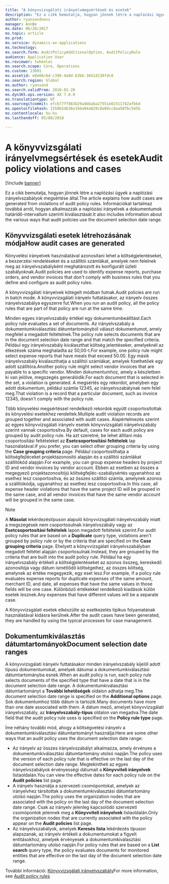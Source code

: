 ```yaml
---
title: "A könyvvizsgálati irányelvmegsértések és esetek"
description: "Ez a cikk bemutatja, hogyan jönnek létre a naplózási ügyek a naplózási irányelvszabályok megsértése által. Információkat tartalmaz továbbá arról, hogyan alkalmazzák a naplózási irányelvek a dokumentumok határidő-intervallum szerinti kiválasztását."
author: ryansandness
manager: AnnBe
ms.date: 06/20/2017
ms.topic: article
ms.prod: 
ms.service: dynamics-ax-applications
ms.technology: 
ms.search.form: AuditPolicyAdditionalOption, AuditPolicyRule
audience: Application User
ms.reviewer: twheeloc
ms.search.scope: Core, Operations
ms.custom: 13091
ms.assetid: e0e66c6d-c396-4a9d-b3b6-3641d130fdc0
ms.search.region: Global
ms.author: ryansand
ms.search.validFrom: 2016-02-28
ms.dyn365.ops.version: AX 7.0.0
ms.translationtype: HT
ms.sourcegitcommit: efcb77ff883b29a4bbaba27551e02311742afbbd
ms.openlocfilehash: 1558b5db36e194a94a829c0a09cc8aa50fbc545b
ms.contentlocale: hu-hu
ms.lasthandoff: 05/08/2018

---
```


# <a name="audit-policy-violations-and-cases"></a><span data-ttu-id="f873c-104">A könyvvizsgálati irányelvmegsértések és esetek</span><span class="sxs-lookup"><span data-stu-id="f873c-104">Audit policy violations and cases</span></span>

[!include [banner](../includes/banner.md)]

<span data-ttu-id="f873c-105">Ez a cikk bemutatja, hogyan jönnek létre a naplózási ügyek a naplózási irányelvszabályok megsértése által.</span><span class="sxs-lookup"><span data-stu-id="f873c-105">The article explains how audit cases are generated from violations of audit policy rules.</span></span> <span data-ttu-id="f873c-106">Információkat tartalmaz továbbá arról, hogyan alkalmazzák a naplózási irányelvek a dokumentumok határidő-intervallum szerinti kiválasztását.</span><span class="sxs-lookup"><span data-stu-id="f873c-106">It also includes information about the various ways that audit policies use the document selection date range.</span></span>

<a name="how-audit-cases-are-generated"></a><span data-ttu-id="f873c-107">Könyvvizsgálati esetek létrehozásának módja</span><span class="sxs-lookup"><span data-stu-id="f873c-107">How audit cases are generated</span></span>
-----------------------------

<span data-ttu-id="f873c-108">Könyvelési irányelvek használatával azonosítani lehet a költségjelentéseket, a beszerzési rendeléseket és a szállítói számlákat, amelyek nem felelnek meg az irányelvszabályként meghatározott és konfigurált üzleti szabályoknak.</span><span class="sxs-lookup"><span data-stu-id="f873c-108">Audit policies are used to identify expense reports, purchase orders, and vendor invoices that don't comply with business rules that you define and configure as audit policy rules.</span></span> 

<span data-ttu-id="f873c-109">A könyvvizsgálati irányelvek kötegelt módban futnak.</span><span class="sxs-lookup"><span data-stu-id="f873c-109">Audit policies are run in batch mode.</span></span> <span data-ttu-id="f873c-110">A könyvvizsgálati irányelv futtatásakor, az irányelv összes irányelvszabálya egyszerre fut.</span><span class="sxs-lookup"><span data-stu-id="f873c-110">When you run an audit policy, all the policy rules that are part of that policy are run at the same time.</span></span>

<span data-ttu-id="f873c-111">Minden egyes irányelvszabály értékel egy dokumentumbeállítást.</span><span class="sxs-lookup"><span data-stu-id="f873c-111">Each policy rule evaluates a set of documents.</span></span> <span data-ttu-id="f873c-112">Az irányelvszabály a dokumentumkiválasztási dátumtartományból választ dokumentumot, amely megfelel a megadott feltételnek.</span><span class="sxs-lookup"><span data-stu-id="f873c-112">The policy rule selects documents that are in the document selection date range and that match the specified criteria.</span></span> <span data-ttu-id="f873c-113">Például egy irányelvszabály kiválaszthat költség jelentéseker, amelyeknél az étkezések száma meghaladta az 50,00-t.</span><span class="sxs-lookup"><span data-stu-id="f873c-113">For example, one policy rule might select expense reports that have meals that exceed 50.00.</span></span> <span data-ttu-id="f873c-114">Egy másik irányelvszabály kiválaszthatja a szállítói számlákat, amelyek fizethetőek egy adott szállítóra.</span><span class="sxs-lookup"><span data-stu-id="f873c-114">Another policy rule might select vendor invoices that are payable to a specific vendor.</span></span> <span data-ttu-id="f873c-115">Minden dokumentumhoz, amely a készletben ki van jelölve, megszegés generálódik.</span><span class="sxs-lookup"><span data-stu-id="f873c-115">For each document that is selected in the set, a violation is generated.</span></span> <span data-ttu-id="f873c-116">A megsértés egy rekordot, amelyben egy adott dokumentum, például számla 12345, az irányelvszabálynak nem felel meg.</span><span class="sxs-lookup"><span data-stu-id="f873c-116">That violation is a record that a particular document, such as invoice 12345, doesn't comply with the policy rule.</span></span> 

<span data-ttu-id="f873c-117">Több könyvelési megsértéssel rendelkező rekordok együtt csoportosítottak és könyvelési esetekhez rendeltek.</span><span class="sxs-lookup"><span data-stu-id="f873c-117">Multiple audit violation records are grouped together and associated with audit cases.</span></span> <span data-ttu-id="f873c-118">Alapértelmezés szerint az egyes könyvvizsgálati irányelv esetek könyvvizsgálati irányelvszabály szerint vannak csoportosítva.</span><span class="sxs-lookup"><span data-stu-id="f873c-118">By default, cases for each audit policy are grouped by audit policy rule.</span></span> <span data-ttu-id="f873c-119">Ha azt szeretné, be lehet állítani más csoportosítási feltételeket az **Esetcsoportosítási feltételek** lap használatával.</span><span class="sxs-lookup"><span data-stu-id="f873c-119">If you prefer, you can select other grouping criteria by using the **Case grouping criteria** page.</span></span> <span data-ttu-id="f873c-120">Például csoportosíthatja a költségfejléceket projektazonosító alapján és a szállítói számlákat szállítókód alapján.</span><span class="sxs-lookup"><span data-stu-id="f873c-120">For example, you can group expense headers by project ID and vendor invoices by vendor account.</span></span> <span data-ttu-id="f873c-121">Ebben az esetben az összes a megegyező projektazonosítójú költségfejléc-szabálysértés ugyanahhoz az esethez lesz csoportosítva, és az összes szállítói számla, amelynek azonos a szállítókódja, ugyanahhoz az esethez lesz csoportosítva.</span><span class="sxs-lookup"><span data-stu-id="f873c-121">In this case, all expense header violations that have the same project ID will be grouped in the same case, and all vendor invoices that have the same vendor account will be grouped in the same case.</span></span> 

> [!NOTE]
> <span data-ttu-id="f873c-122">A **Másolat** lekérdezéstípuson alapuló könyvvizsgálati irányelvszabály miatt a megszegések nem csoportosulnak irányelvszabály vagy az **Esetcsoportosítási feltételek** lapon megadott feltételek szerint.</span><span class="sxs-lookup"><span data-stu-id="f873c-122">For audit policy rules that are based on a **Duplicate** query type, violations aren't grouped by policy rule or by the criteria that are specified on the **Case grouping criteria** page.</span></span> <span data-ttu-id="f873c-123">Ehelyett a könyvvizsgálati irányelvszabályban megadott feltétel alapján csoportosulnak.</span><span class="sxs-lookup"><span data-stu-id="f873c-123">Instead, they are grouped by the criteria that are built into the audit policy rule.</span></span> <span data-ttu-id="f873c-124">Például ha egy irányelvszabály értékeli a költségjelentéseket az azonos összeg, kereskedő azonosítója vagy dátum ismétlődő költségeihez, az összes költség, amelynek az értéke megegyezik, egy eset lesz.</span><span class="sxs-lookup"><span data-stu-id="f873c-124">For example, if a policy rule evaluates expense reports for duplicate expenses of the same amount, merchant ID, and date, all expenses that have the same values in those fields will be one case.</span></span> <span data-ttu-id="f873c-125">Különböző értékekkel rendelkező kiadások külön esetek lesznek.</span><span class="sxs-lookup"><span data-stu-id="f873c-125">Any expenses that have different values will be a separate case.</span></span>

<span data-ttu-id="f873c-126">A Könyvvizsgálati esetek elkészülte az esetkezelés tipikus folyamatának használatával kidásra kerülnek.</span><span class="sxs-lookup"><span data-stu-id="f873c-126">After the audit cases have been generated, they are handled by using the typical processes for case management.</span></span>

## <a name="document-selection-date-ranges"></a><span data-ttu-id="f873c-127">Dokumentumkiválasztás dátumtartományok</span><span class="sxs-lookup"><span data-stu-id="f873c-127">Document selection date ranges</span></span>
<span data-ttu-id="f873c-128">A könyvvizsgálati irányelv futtatásakor minden irányelvszabály kijelöl adott típusú dokumentumokat, amelyek dátumai a dokumentumkiválasztási dátumtartományba esnek.</span><span class="sxs-lookup"><span data-stu-id="f873c-128">When an audit policy is run, each policy rule selects documents of the specified type that have a date that is in the document selection date range.</span></span> <span data-ttu-id="f873c-129">A dokumentumkiválasztási dátumtartományt a **További lehetőségek** oldalon adhatja meg.</span><span class="sxs-lookup"><span data-stu-id="f873c-129">The document selection date range is specified on the **Additional options** page.</span></span> <span data-ttu-id="f873c-130">Sok dokumentumhoz több dátum is tartozik.</span><span class="sxs-lookup"><span data-stu-id="f873c-130">Many documents have more than one date associated with them.</span></span> <span data-ttu-id="f873c-131">A dátum mező, amelyet könyvvizsgálati irányelvszabály, az **Irányelvszabály-típus** oldalon van megadva.</span><span class="sxs-lookup"><span data-stu-id="f873c-131">The date field that the audit policy rule uses is specified on the **Policy rule type** page.</span></span>

<span data-ttu-id="f873c-132">Íme néhány további mód, ahogy a költségvetési irányelv a dokumentumkiválasztási dátumtartományt használja:</span><span class="sxs-lookup"><span data-stu-id="f873c-132">Here are some other ways that an audit policy uses the document selection date range:</span></span>

-   <span data-ttu-id="f873c-133">Az irányelv az összes irányelvszabályt alkalmazza, amely érvényes a dokumentumkiválasztási dátumtartomány utolsó napján.</span><span class="sxs-lookup"><span data-stu-id="f873c-133">The policy uses the version of each policy rule that is effective on the last day of the document selection date range.</span></span> <span data-ttu-id="f873c-134">Megtekintheti az egyes irányelvszabályok érvényességi dátumait a **Könyvviteli irányelvek** listaoldalán.</span><span class="sxs-lookup"><span data-stu-id="f873c-134">You can view the effective dates for each policy rule on the **Audit policies** list page.</span></span>
-   <span data-ttu-id="f873c-135">A irányelv használja a szervezeti csomópontokat, amelyek az irányelvhez társítottak a dokumentumkiválasztási dátumtartomány utolsó napján.</span><span class="sxs-lookup"><span data-stu-id="f873c-135">The policy uses the organization nodes that are associated with the policy on the last day of the document selection date range.</span></span> <span data-ttu-id="f873c-136">Csak az irányelv jelenleg kapcsolódó szervezeti csomópontok jelennek meg a **Könyvviteli irányelvek** listaoldalán.</span><span class="sxs-lookup"><span data-stu-id="f873c-136">Only the organization nodes that are currently associated with the policy appear on the **Audit policies** list page.</span></span>
-   <span data-ttu-id="f873c-137">Az irányelvszabályok, amelyek **Keresés lista** lekérdezés típuson alapszanak, az irányelv értékeli a dokumentumokat a figyelt entitásokhoz, amelyek érvényesek a dokumentumkiválasztási dátumtartomány utolsó napján.</span><span class="sxs-lookup"><span data-stu-id="f873c-137">For policy rules that are based on a **List search** query type, the policy evaluates documents for monitored entities that are effective on the last day of the document selection date range.</span></span>


<span data-ttu-id="f873c-138">További információ: [Könyvvizsgálati irányelvszabály](audit-policy-rules.md)</span><span class="sxs-lookup"><span data-stu-id="f873c-138">For more information, see [Audit policy rules](audit-policy-rules.md)</span></span>




